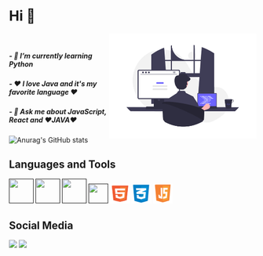 <h1> Hi 👋 </h1>
   <img src="pm.png" min-width="200px" max-width="200px" width="300px" align="right">
   <br>
<h5>- 🌱 I’m currently learning Python</h5>                        
<h5>- ❤️ I love Java and it's my favorite language ❤️</h5>         
<h5>- 💬 Ask me about JavaScript, React and ❤️JAVA❤️</h5>          


![Anurag's GitHub stats](https://github-readme-stats.vercel.app/api?username=Rian6&show_icons=true&theme=dracula)

Languages and Tools      
-------------------------------------------------------------------------------------------------------      
 [<img src="https://cdn.iconscout.com/icon/free/png-512/java-43-569305.png" width=50 height=50/>]() [<img src = "https://upload.wikimedia.org/wikipedia/commons/thumb/a/a7/React-icon.svg/1200px-React-icon.svg.png" width=50 height=50>]() [<img src = "https://download.logo.wine/logo/PostgreSQL/PostgreSQL-Logo.wine.png" width=50 height=50>]() [<img src = "https://download.logo.wine/logo/MySQL/MySQL-Logo.wine.png" width=40 height=40>]() [<img src = "html.png" width=40 height=40>]() [<img src = "css.png" width=40 height=40>]() [<img src = "js.png" width=40 height=40>]()
 
Social Media      
-------------------------------------------------------------------------------------------------------      
[<img src="https://img.shields.io/badge/linkedin-%230077B5.svg?&style=for-the-badge&logo=linkedin&logoColor=white" />](https://www.linkedin.com/in/rian-m-9535b9116/) [<img src = "https://img.shields.io/badge/instagram-%23E4405F.svg?&style=for-the-badge&logo=instagram&logoColor=white">](https://www.instagram.com/rian_mendes5/)      

